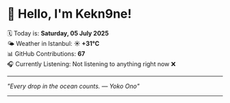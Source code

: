 # 👋 Hello, I'm Kekn9ne!

🗓️ Today is: **Saturday, 05 July 2025**  
🌤️ Weather in Istanbul: **☀️   +31°C**  
📊 GitHub Contributions: **67**  
🎧 Currently Listening: Not listening to anything right now ❌

---

_"Every drop in the ocean counts.  — *Yoko Ono*"_

---
